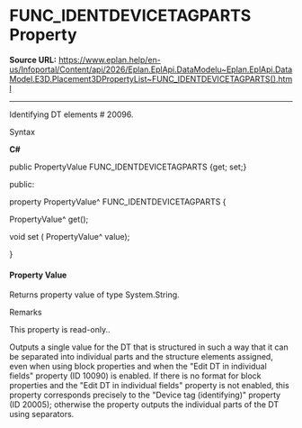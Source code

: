 # FUNC_IDENTDEVICETAGPARTS Property

**Source URL:** https://www.eplan.help/en-us/Infoportal/Content/api/2026/Eplan.EplApi.DataModelu~Eplan.EplApi.DataModel.E3D.Placement3DPropertyList~FUNC_IDENTDEVICETAGPARTS().html

---

Identifying DT elements # 20096.

Syntax

**C#**



public PropertyValue FUNC_IDENTDEVICETAGPARTS {get; set;}

public:

property PropertyValue^ FUNC_IDENTDEVICETAGPARTS {

   PropertyValue^ get();

   void set (    PropertyValue^ value);

}


#### Property Value

Returns property value of type System.String.

Remarks

This property is read-only..

Outputs a single value for the DT that is structured in such a way that it can be separated into individual parts and the structure elements assigned, even when using block properties and when the "Edit DT in individual fields" property (ID 10090) is enabled. If there is no format for block properties and the "Edit DT in individual fields" property is not enabled, this property corresponds precisely to the "Device tag (identifying)" property (ID 20005); otherwise the property outputs the individual parts of the DT using separators.
